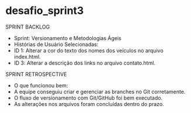 # desafio_sprint3

SPRINT BACKLOG
- Sprint: Versionamento e Metodologias Ágeis
- Histórias de Usuário Selecionadas:
- ID 1: Alterar a cor do texto dos nomes dos veículos no arquivo index.html.
- ID 3: Alterar a descrição dos links no arquivo contato.html.

SPRINT RETROSPECTIVE
- O que funcionou bem:
- A equipe conseguiu criar e gerenciar as branches no Git corretamente.
- O fluxo de versionamento com Git/GitHub foi bem executado.
- As alterações nos arquivos foram concluídas dentro do prazo.